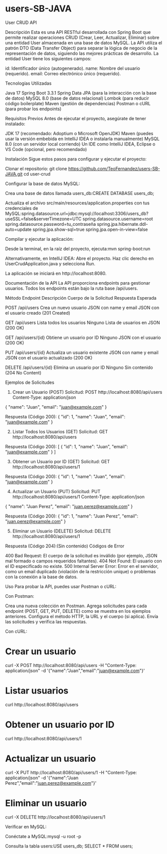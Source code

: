 ﻿# users-SB-JAVA
User CRUD API

Descripción
Esta es una API RESTful desarrollada con Spring Boot que permite realizar operaciones CRUD (Crear, Leer, Actualizar, Eliminar) sobre una entidad User almacenada en una base de datos MySQL. La API utiliza el patrón DTO (Data Transfer Object) para separar la lógica de negocio de la representación de datos, siguiendo las mejores prácticas de desarrollo.
La entidad User tiene los siguientes campos:

id: Identificador único (autogenerado).
name: Nombre del usuario (requerido).
email: Correo electrónico único (requerido).

Tecnologías Utilizadas

Java 17
Spring Boot 3.3.1
Spring Data JPA (para la interacción con la base de datos)
MySQL 8.0 (base de datos relacional)
Lombok (para reducir código boilerplate)
Maven (gestión de dependencias)
Postman o cURL (para probar los endpoints)

Requisitos Previos
Antes de ejecutar el proyecto, asegúrate de tener instalado:

JDK 17 (recomendado: Adoptium o Microsoft OpenJDK)
Maven (puedes usar la versión embebida en IntelliJ IDEA o instalarla manualmente)
MySQL 8.0 (con un servidor local corriendo)
Un IDE como IntelliJ IDEA, Eclipse o VS Code (opcional, pero recomendado)

Instalación
Sigue estos pasos para configurar y ejecutar el proyecto:

Clonar el repositorio:
git clone https://github.com/TeoFernandez/users-SB-JAVA.git
cd user-crud


Configurar la base de datos MySQL:

Crea una base de datos llamada users_db:CREATE DATABASE users_db;


Actualiza el archivo src/main/resources/application.properties con tus credenciales de MySQL:spring.datasource.url=jdbc:mysql://localhost:3306/users_db?useSSL=false&serverTimezone=UTC
spring.datasource.username=root
spring.datasource.password=tu_contraseña
spring.jpa.hibernate.ddl-auto=update
spring.jpa.show-sql=true
spring.jpa.open-in-view=false




Compilar y ejecutar la aplicación:

Desde la terminal, en la raíz del proyecto, ejecuta:mvn spring-boot:run


Alternativamente, en IntelliJ IDEA:
Abre el proyecto.
Haz clic derecho en UserCrudApplication.java y selecciona Run.


La aplicación se iniciará en http://localhost:8080.



Documentación de la API
La API proporciona endpoints para gestionar usuarios. Todos los endpoints están bajo la ruta base /api/users.



Método
Endpoint
Descripción
Cuerpo de la Solicitud
Respuesta Esperada



POST
/api/users
Crea un nuevo usuario
JSON con name y email
JSON con el usuario creado (201 Created)


GET
/api/users
Lista todos los usuarios
Ninguno
Lista de usuarios en JSON (200 OK)


GET
/api/users/{id}
Obtiene un usuario por ID
Ninguno
JSON con el usuario (200 OK)


PUT
/api/users/{id}
Actualiza un usuario existente
JSON con name y email
JSON con el usuario actualizado (200 OK)


DELETE
/api/users/{id}
Elimina un usuario por ID
Ninguno
Sin contenido (204 No Content)


Ejemplos de Solicitudes
1. Crear un Usuario (POST)
Solicitud:
POST http://localhost:8080/api/users
Content-Type: application/json

{
    "name": "Juan",
    "email": "juan@example.com"
}

Respuesta (Código 200):
{
    "id": 1,
    "name": "Juan",
    "email": "juan@example.com"
}

2. Listar Todos los Usuarios (GET)
Solicitud:
GET http://localhost:8080/api/users

Respuesta (Código 200):
[
    {
        "id": 1,
        "name": "Juan",
        "email": "juan@example.com"
    }
]

3. Obtener un Usuario por ID (GET)
Solicitud:
GET http://localhost:8080/api/users/1

Respuesta (Código 200):
{
    "id": 1,
    "name": "Juan",
    "email": "juan@example.com"
}

4. Actualizar un Usuario (PUT)
Solicitud:
PUT http://localhost:8080/api/users/1
Content-Type: application/json

{
    "name": "Juan Perez",
    "email": "juan.perez@example.com"
}

Respuesta (Código 200):
{
    "id": 1,
    "name": "Juan Perez",
    "email": "juan.perez@example.com"
}

5. Eliminar un Usuario (DELETE)
Solicitud:
DELETE http://localhost:8080/api/users/1

Respuesta (Código 204):(Sin contenido)
Códigos de Error

400 Bad Request: El cuerpo de la solicitud es inválido (por ejemplo, JSON mal formado o campos requeridos faltantes).
404 Not Found: El usuario con el ID especificado no existe.
500 Internal Server Error: Error en el servidor, como un email duplicado (violación de la restricción unique) o problemas con la conexión a la base de datos.

Uso
Para probar la API, puedes usar Postman o cURL:

Con Postman:

Crea una nueva colección en Postman.
Agrega solicitudes para cada endpoint (POST, GET, PUT, DELETE) como se muestra en los ejemplos anteriores.
Configura el método HTTP, la URL y el cuerpo (si aplica).
Envía las solicitudes y verifica las respuestas.


Con cURL:
# Crear un usuario
curl -X POST http://localhost:8080/api/users -H "Content-Type: application/json" -d '{"name":"Juan","email":"juan@example.com"}'

# Listar usuarios
curl http://localhost:8080/api/users

# Obtener un usuario por ID
curl http://localhost:8080/api/users/1

# Actualizar un usuario
curl -X PUT http://localhost:8080/api/users/1 -H "Content-Type: application/json" -d '{"name":"Juan Perez","email":"juan.perez@example.com"}'

# Eliminar un usuario
curl -X DELETE http://localhost:8080/api/users/1


Verificar en MySQL:

Conéctate a MySQL:mysql -u root -p

Consulta la tabla users:USE users_db;
SELECT * FROM users;
